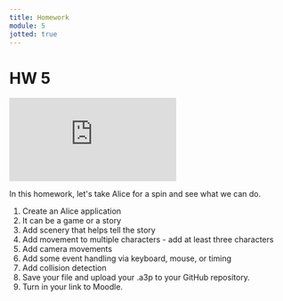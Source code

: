 ```yaml
---
title: Homework
module: 5
jotted: true
---
```


# HW 5 

<div class="embed-responsive embed-responsive-16by9"><iframe class="embed-responsive-item" src="https://www.youtube.com/embed/cp89Wfnwdpc" frameborder="0" allowfullscreen></iframe></div>

In this homework, let's take Alice for a spin and see what we can do.

1. Create an Alice application
2. It can be a game or a story
3. Add scenery that helps tell the story
4. Add movement to multiple characters - add at least three characters
5. Add camera movements
6. Add some event handling via keyboard, mouse, or timing
7. Add collision detection
8. Save your file and upload your .a3p to your GitHub repository.
9. Turn in your link to Moodle.

